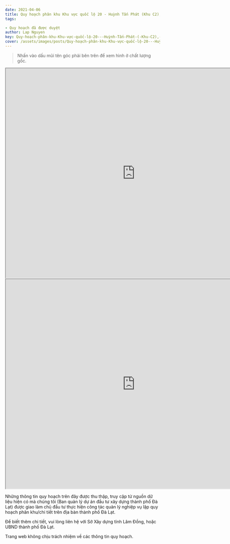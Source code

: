 ```yaml
---
date: 2021-04-06
title: Quy hoạch phân khu Khu vực quốc lộ 20 - Huỳnh Tấn Phát (Khu C2), Phuuờng 11 , thành phố Đà Lạt
tags:

- Quy hoạch đã được duyệt
author: Lap Nguyen
key: Quy-hoạch-phân-khu-Khu-vực-quốc-lộ-20---Huỳnh-Tấn-Phát-(-Khu-C2),-Phuuờng-11-,-thành-phố-Đà-Lạt
cover: /assets/images/posts/Quy-hoạch-phân-khu-Khu-vực-quốc-lộ-20---Huỳnh-Tấn-Phát-(-Khu-C2),-Phuuờng-11-,-thành-phố-Đà-Lạt.png
---
```


> Nhấn vào dấu mũi tên góc phải bên trên để xem hình ở chất lượng gốc. 

<iframe src="https://drive.google.com/file/d/1HVHM56uXB0f2oHqKBHg9oMYBERyNnYKA/preview" width="840" height="680"></iframe>

<iframe src="https://drive.google.com/file/d/1t9qone4oQamIvf_CZjU4r9F6d2KdYvyh/preview" width="840" height="680"></iframe>

Những thông tin quy hoạch trên đây được thu thập, truy cập từ nguồn dữ liệu hiện có mà chúng tôi 
(Ban quản lý dự án đầu tư xây dựng thành phố Đà Lạt) được giao làm chủ đầu tư thực hiện công tác quản lý nghiệp vụ 
lập quy hoạch phân khu/chi tiết trên địa bàn thành phố Đà Lạt.

Để biết thêm chi tiết, vui lòng liên hệ với Sở Xây dựng tỉnh Lâm Đồng, hoặc UBND thành phố Đà Lạt.

Trang web không chịu trách nhiệm về các thông tin quy hoạch.

